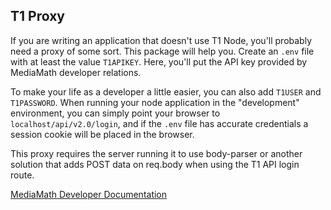## T1 Proxy

If you are writing an application that doesn't use T1 Node, you'll probably need a proxy of some sort. This package will help you. Create an `.env` file with at least the value `T1APIKEY`. Here, you'll put the API key provided by MediaMath developer relations.

To make your life as a developer a little easier, you can also add `T1USER` and `T1PASSWORD`. When running your node application in the "development" environment, you can simply point your browser to `localhost/api/v2.0/login`, and if the `.env` file has accurate credentials a session cookie will be placed in the browser.

This proxy requires the server running it to use body-parser or another solution that adds POST data on req.body when using the T1 API login route.

[MediaMath Developer Documentation](https://developer.mediamath.com/)
